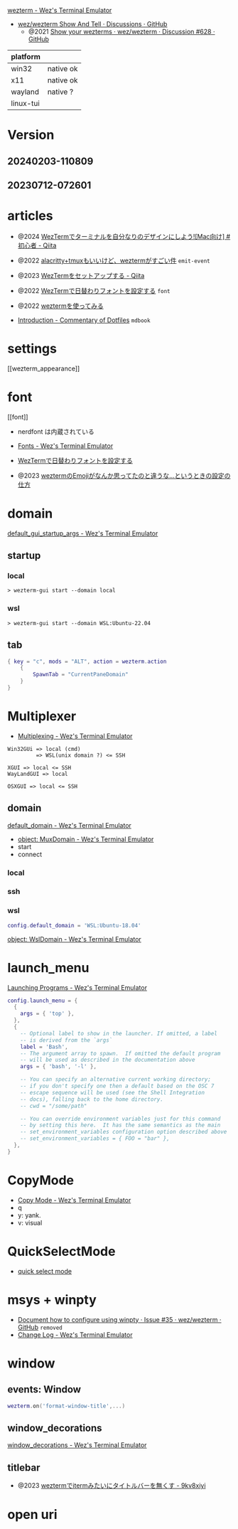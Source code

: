 [wezterm - Wez's Terminal Emulator](https://wezfurlong.org/wezterm/)

- [wez/wezterm Show And Tell · Discussions · GitHub](https://github.com/wez/wezterm/discussions/categories/show-and-tell)
  - @2021 [Show your wezterms · wez/wezterm · Discussion #628 · GitHub](https://github.com/wez/wezterm/discussions/628)

| platform  |           |
| --------- | --------- |
| win32     | native ok |
| x11       | native ok |
| wayland   | native ?  |
| linux-tui |           |

# Version

## 20240203-110809

## 20230712-072601

# articles

- @2024 [WezTermでターミナルを自分なりのデザインにしよう![Mac向け] #初心者 - Qiita](https://qiita.com/maooz4426/items/cd1b15a38f4bf166b8f8)
- @2022 [alacritty+tmuxもいいけど、weztermがすごい件](https://zenn.dev/yutakatay/articles/wezterm-intro)
  `emit-event`

- @2023 [WezTermをセットアップする - Qiita](https://qiita.com/sonarAIT/items/0571c869e5f9ab3be817)
- @2022 [WezTermで日替わりフォントを設定する](https://zenn.dev/htlsne/articles/wezterm-rotate-font)
  `font`
- @2022 [weztermを使ってみる](https://zenn.dev/eetann/scraps/fe0a32896b6de8)
- [Introduction - Commentary of Dotfiles](https://coralpink.github.io/commentary/index.html)
  `mdbook`

# settings

[[wezterm_appearance]]

# font

[[font]]

- nerdfont は内蔵されている

- [Fonts - Wez's Terminal Emulator](https://wezfurlong.org/wezterm/config/fonts.html)
- [WezTermで日替わりフォントを設定する](https://zenn.dev/htlsne/articles/wezterm-rotate-font)

- @2023 [weztermのEmojiがなんか思ってたのと違うな...というときの設定の仕方](https://zenn.dev/paiza/articles/9ca689a0365b05)

# domain

[default_gui_startup_args - Wez's Terminal Emulator](https://wezfurlong.org/wezterm/config/lua/config/default_gui_startup_args.html)

## startup

### local

```
> wezterm-gui start --domain local
```

### wsl

```
> wezterm-gui start --domain WSL:Ubuntu-22.04
```

## tab

```lua
{ key = "c", mods = "ALT", action = wezterm.action
	{
		SpawnTab = "CurrentPaneDomain"
	}
}
```

# Multiplexer

- [Multiplexing - Wez's Terminal Emulator](https://wezfurlong.org/wezterm/multiplexing.html)

```
Win32GUi => local (cmd)
         => WSL(unix domain ?) <= SSH

XGUI => local <= SSH
WayLandGUI => local

OSXGUI => local <= SSH
```

## domain

[default_domain - Wez's Terminal Emulator](https://wezfurlong.org/wezterm/config/lua/config/default_domain.html)

- [object: MuxDomain - Wez's Terminal Emulator](https://wezfurlong.org/wezterm/config/lua/MuxDomain/index.html)
- start
- connect

### local

### ssh

### wsl

```lua
config.default_domain = 'WSL:Ubuntu-18.04'
```

[object: WslDomain - Wez's Terminal Emulator](https://wezfurlong.org/wezterm/config/lua/WslDomain.html)

# launch_menu

[Launching Programs - Wez's Terminal Emulator](https://wezfurlong.org/wezterm/config/launch.html#the-launcher-menu)

```lua
config.launch_menu = {
  {
    args = { 'top' },
  },
  {
    -- Optional label to show in the launcher. If omitted, a label
    -- is derived from the `args`
    label = 'Bash',
    -- The argument array to spawn.  If omitted the default program
    -- will be used as described in the documentation above
    args = { 'bash', '-l' },

    -- You can specify an alternative current working directory;
    -- if you don't specify one then a default based on the OSC 7
    -- escape sequence will be used (see the Shell Integration
    -- docs), falling back to the home directory.
    -- cwd = "/some/path"

    -- You can override environment variables just for this command
    -- by setting this here.  It has the same semantics as the main
    -- set_environment_variables configuration option described above
    -- set_environment_variables = { FOO = "bar" },
  },
}
```

# CopyMode

- [Copy Mode - Wez's Terminal Emulator](https://wezfurlong.org/wezterm/copymode.html)
- q
- y: yank.
- v: visual

# QuickSelectMode

- [quick select mode](https://wezfurlong.org/wezterm/quickselect.html)

# msys + winpty

- [Document how to configure using winpty · Issue #35 · wez/wezterm · GitHub](https://github.com/wez/wezterm/issues/35)
  `removed`
- [Change Log - Wez's Terminal Emulator](https://wezfurlong.org/wezterm/changelog.html)

# window

## events: Window

```lua
wezterm.on('format-window-title',...)
```

## window_decorations

[window_decorations - Wez's Terminal Emulator](https://wezfurlong.org/wezterm/config/lua/config/window_decorations.html#window_decorations--title--resize)

## titlebar

- @2023 [weztermでitermみたいにタイトルバーを無くす - 9kv8xiyi](https://sugiurahiromichi.hatenablog.com/entry/2023/03/13/205626)

# open uri
